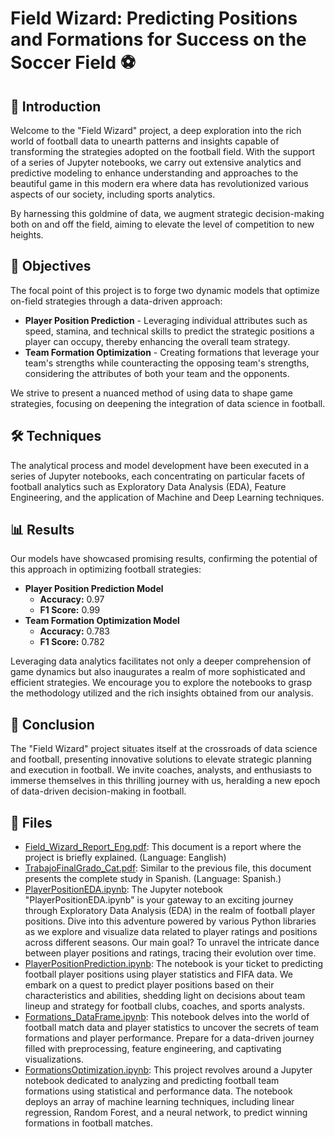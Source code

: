 <!DOCTYPE html>
<html>
<body>
  <h1> Field Wizard: Predicting Positions and Formations for Success on the Soccer Field ⚽</h1>
  <h2>🌟 Introduction</h2>
  <p>Welcome to the "Field Wizard" project, a deep exploration into the rich world of football data to unearth patterns and insights capable of transforming the strategies adopted on the football field. With the support of a series of Jupyter notebooks, we carry out extensive analytics and predictive modeling to enhance understanding and approaches to the beautiful game in this modern era where data has revolutionized various aspects of our society, including sports analytics.</p>
  <p>By harnessing this goldmine of data, we augment strategic decision-making both on and off the field, aiming to elevate the level of competition to new heights.</p>
  <h2>🎯 Objectives</h2>
  <p>The focal point of this project is to forge two dynamic models that optimize on-field strategies through a data-driven approach:</p>
  <ul>
    <li><strong>Player Position Prediction</strong> - Leveraging individual attributes such as speed, stamina, and technical skills to predict the strategic positions a player can occupy, thereby enhancing the overall team strategy.</li>
    <li><strong>Team Formation Optimization</strong> - Creating formations that leverage your team's strengths while counteracting the opposing team's strengths, considering the attributes of both your team and the opponents.</li>
  </ul>
  <p>We strive to present a nuanced method of using data to shape game strategies, focusing on deepening the integration of data science in football.</p>
  <h2>🛠 Techniques</h2>
  <p>The analytical process and model development have been executed in a series of Jupyter notebooks, each concentrating on particular facets of football analytics such as Exploratory Data Analysis (EDA), Feature Engineering, and the application of Machine and Deep Learning techniques.</p>
  <h2>📊 Results</h2>
  <p>Our models have showcased promising results, confirming the potential of this approach in optimizing football strategies:</p>
  <ul>
    <li><strong>Player Position Prediction Model</strong>
      <ul>
        <li><strong>Accuracy:</strong> 0.97</li>
        <li><strong>F1 Score:</strong> 0.99</li>
      </ul>
    </li>
    <li><strong>Team Formation Optimization Model</strong>
      <ul>
        <li><strong>Accuracy:</strong> 0.783</li>
        <li><strong>F1 Score:</strong> 0.782</li>
      </ul>
    </li>
  </ul>
  <p>Leveraging data analytics facilitates not only a deeper comprehension of game dynamics but also inaugurates a realm of more sophisticated and efficient strategies. We encourage you to explore the notebooks to grasp the methodology utilized and the rich insights obtained from our analysis.</p>
  <h2>🏁 Conclusion</h2>
  <p>The "Field Wizard" project situates itself at the crossroads of data science and football, presenting innovative solutions to elevate strategic planning and execution in football. We invite coaches, analysts, and enthusiasts to immerse themselves in this thrilling journey with us, heralding a new epoch of data-driven decision-making in football.</p>

  <h2>📂 Files</h2>
  <ul>
    <li><a href="Field_Wizard_Report_Eng.pdf">Field_Wizard_Report_Eng.pdf</a>: This document is a report where the project is briefly explained. (Language: Eanglish)</li>
    <li><a href="TrabajoFinalGrado_Cat.pdf">TrabajoFinalGrado_Cat.pdf</a>: Similar to the previous file, this document
      presents the complete study in Spanish. (Language: Spanish.)</li>
    <li><a href="PlayerPositionEDA.ipynb">PlayerPositionEDA.ipynb</a>: The Jupyter notebook "PlayerPositionEDA.ipynb" is your gateway to an exciting journey through Exploratory Data Analysis (EDA) in the realm of football player positions. Dive into this adventure powered by various Python libraries as we explore and visualize data related to player ratings and positions across different seasons. Our main goal? To unravel the intricate dance between player positions and ratings, tracing their evolution over time.</li>
    <li><a href="PlayerPositionPrediction.ipynb">PlayerPositionPrediction.ipynb</a>: The notebook is your ticket to predicting football player positions using player statistics and FIFA data. We embark on a quest to predict player positions based on their characteristics and abilities, shedding light on decisions about team lineup and strategy for football clubs, coaches, and sports analysts.</li>
    <li><a href="Formations_DataFrame.ipynb">Formations_DataFrame.ipynb</a>: This notebook delves into the world of football match data and player statistics to uncover the secrets of team formations and player performance. Prepare for a data-driven journey filled with preprocessing, feature engineering, and captivating visualizations.</li>
    <li><a href="FormationsOptimization.ipynb">FormationsOptimization.ipynb</a>: This project revolves around a Jupyter notebook dedicated to analyzing and predicting football team formations using statistical and performance data. The notebook deploys an array of machine learning techniques, including linear regression, Random Forest, and a neural network, to predict winning formations in football matches.</li>
            
  </ul>
  
</body>
</html>


